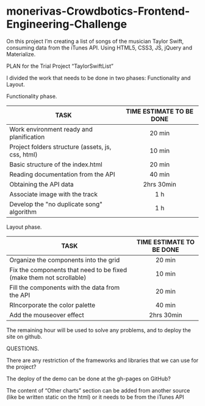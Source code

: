 # monerivas-Crowdbotics-Frontend-Engineering-Challenge
On this project I’m creating a list of songs of the musician Taylor Swift, consuming data from the iTunes API. Using HTML5, CSS3, JS, jQuery and Materialize.


PLAN for the Trial Project “TaylorSwiftList” 

I divided the work that needs to be done in two phases: Functionality and Layout.

Functionality phase.

| TASK                                                   |TIME ESTIMATE TO BE DONE        
| -------------------------------------------------------|:----------------------:| 
| Work environment ready and planification               |  20 min                |
| Project folders structure (assets, js, css, html)      |  10 min                |
| Basic structure of the index.html                      |  20 min                |
| Reading documentation from the API                     |  40 min                |
| Obtaining the API data                                 |  2hrs 30min            |
| Associate image with the track                         |  1 h                   |
| Develop the "no duplicate song" algorithm              |  1 h                   |



Layout phase.

| TASK                                                                |TIME ESTIMATE TO BE DONE        
| --------------------------------------------------------------------|:----------------------:| 
| Organize the components into the grid                               |  20 min                |
| Fix the components that need to be fixed (make them not scrollable) |  10 min                |
| Fill the components with the data from the API                      |  20 min                |
| RIncorporate the color palette                                      |  40 min                |
| Add the mouseover effect                                            |  2hrs 30min            |




The remaining hour will be used to solve any problems, and to deploy the site on github. 

QUESTIONS.

There are any restriction of the frameworks and libraries that we can use for the project?

The deploy of the demo can be done at the gh-pages on GitHub?

The content of “Other charts” section can be added from another source (like be written static on the html) or it needs to be from the iTunes API